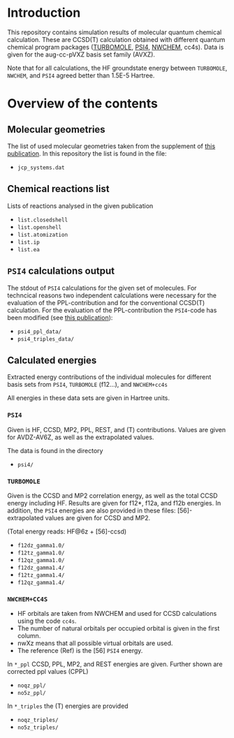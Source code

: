 # Introduction

This repository contains simulation results of molecular quantum
chemical calculation. These are CCSD(T) calculation obtained with
different quantum chemical program packages
([TURBOMOLE](https://www.turbomole.org/), [PSI4](https://psicode.org/),
[NWCHEM](https://nwchemgit.github.io/), cc4s).
Data is given for the aug-cc-pVXZ basis set family (AVXZ).

Note that for all calculations, the HF groundstate energy between
`TURBOMOLE`, `NWCHEM`, and `PSI4`
agreed better than 1.5E-5 Hartree.


# Overview of the contents

## Molecular geometries

The list of used molecular geometries taken from the supplement of
[this publication](https://doi.org/10.1063/1.3054300).
In this repository the list is found in the file:

- `jcp_systems.dat`

## Chemical reactions list
Lists of reactions analysed in the given publication

- `list.closedshell`
- `list.openshell`
- `list.atomization`
- `list.ip`
- `list.ea`

## `PSI4` calculations output

The stdout of `PSI4` calculations for the given set of molecules.
For techncical reasons two independent calculations were necessary for
the evaluation of the
PPL-contribution and for the conventional CCSD(T) calculation.
For the evaluation of the PPL-contribution the `PSI4`-code has been
modified (see [this publication](https://doi.org/10.1063/1.5110885)):

- `psi4_ppl_data/`
- `psi4_triples_data/`

## Calculated energies

Extracted energy contributions of the individual molecules
for different basis sets from `PSI4`, `TURBOMOLE` (f12...), and
`NWCHEM+cc4s`

All energies in these data sets are given in Hartree units.


### `PSI4`

Given is HF, CCSD, MP2, PPL, REST, and (T) contributions.
Values are given for AVDZ-AV6Z, as well as the extrapolated values.

The data is found in the directory
- `psi4/`

### `TURBOMOLE`

Given is the CCSD and MP2 correlation energy, as well as the total CCSD energy
including HF.
Results are given for f12*, f12a, and f12b energies. 
In addition, the `PSI4` energies are also provided in these files:
[56]-extrapolated values are given for CCSD and MP2. 

(Total energy reads: HF@6z + [56]-ccsd)

- `f12dz_gamma1.0/`
- `f12tz_gamma1.0/`
- `f12qz_gamma1.0/`
- `f12dz_gamma1.4/`
- `f12tz_gamma1.4/`
- `f12qz_gamma1.4/`

### `NWCHEM+CC4S`

- HF orbitals are taken from NWCHEM and used for CCSD calculations using the code `cc4s`.
- The number of natural orbitals per occupied orbital is given in the first column.
- nwXz means that all possible virtual orbitals are used.
- The reference (Ref) is the [56] `PSI4` energy.

In `*_ppl` CCSD, PPL, MP2, and REST energies are given.
Further shown are corrected ppl values (CPPL)
- `noqz_ppl/`
- `no5z_ppl/`

In `*_triples` the (T) energies are provided
- `noqz_triples/`
- `no5z_triples/`
